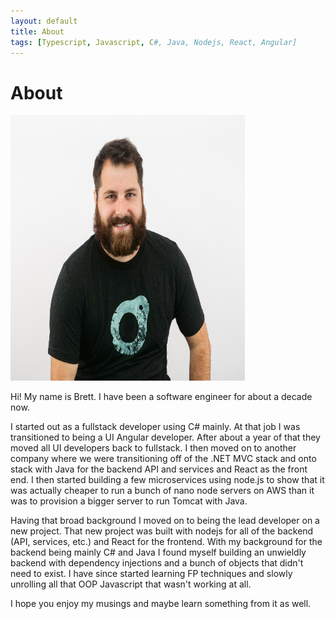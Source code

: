 ```yaml
---
layout: default
title: About
tags: [Typescript, Javascript, C#, Java, Nodejs, React, Angular]
---
```

# About

<img alt="photo of myself" src="/assets/images/me.jpg" height="425" width="375" />

Hi! My name is Brett. I have been a software engineer for about a decade now. 

I started out as a fullstack developer using C# mainly. At that job I was transitioned to being a UI Angular developer. After about a year of that they moved all UI developers back to fullstack. I then moved on to another company where we were transitioning off of the .NET MVC stack and onto stack with Java for the backend API and services and React as the front end. I then started building a few microservices using node.js to show that it was actually cheaper to run a bunch of nano node servers on AWS than it was to provision a bigger server to run Tomcat with Java.

Having that broad background I moved on to being the lead developer on a new project.  That new project was built with nodejs for all of the backend (API, services, etc.) and React for the frontend. With my background for the backend being mainly C# and Java I found myself building an unwieldly backend with dependency injections and a bunch of objects that didn't need to exist. I have since started learning FP techniques and slowly unrolling all that OOP Javascript that wasn't working at all.

I hope you enjoy my musings and maybe learn something from it as well.